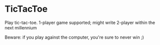 # TicTacToe
Play tic-tac-toe. 1-player game supported; might write 2-player within the next millennium

Beware: if you play against the computer, you're sure to never win ;)
